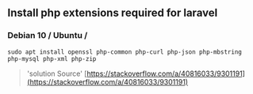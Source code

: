 
## Install php extensions required for laravel


### Debian 10 / Ubuntu /

`sudo apt install openssl php-common php-curl php-json php-mbstring php-mysql php-xml php-zip`

> 'solution Source' [https://stackoverflow.com/a/40816033/9301191](https://stackoverflow.com/a/40816033/9301191)
